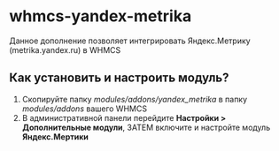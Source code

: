 # whmcs-yandex-metrika
Данное дополнение позволяет интегрировать Яндекс.Метрику (metrika.yandex.ru) в WHMCS

## Как установить и настроить модуль?
1. Скопируйте папку _modules/addons/yandex_metrika_ в папку _modules/addons_ вашего WHMCS
2. В административной панели перейдите **Настройки > Дополнительные модули**, ЗАТЕМ включите и настройте модуль **Яндекс.Мертики**
